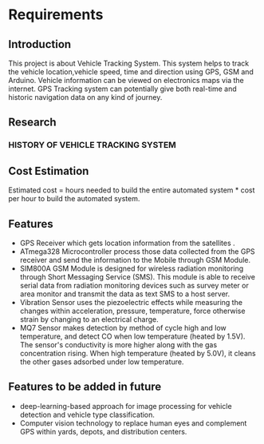 # Requirements

## Introduction
This project is about Vehicle Tracking System. This system helps to track the vehicle location,vehicle speed, time and direction using GPS, GSM and Arduino. Vehicle information can be viewed on electronics maps via the internet. GPS Tracking system can potentially give both real-time and historic navigation data on any kind of journey.

## Research

### HISTORY OF VEHICLE TRACKING SYSTEM


## Cost Estimation

Estimated cost = hours needed to build the entire automated system * cost per hour to build the automated system.

## Features

* GPS Receiver which gets location information from the satellites .
* ATmega328 Microcontroller process those data collected from the GPS receiver and send the information to the Mobile through GSM Module.
* SIM800A GSM Module is designed for wireless radiation monitoring through Short Messaging Service (SMS). This module is able to receive serial data from radiation monitoring devices such as survey meter or area monitor and transmit the data as text SMS to a host server.
* Vibration Sensor uses the piezoelectric effects while measuring the changes within acceleration, pressure, temperature, force otherwise strain by changing to an electrical charge.
* MQ7 Sensor makes detection by method of cycle high and low temperature, and detect CO when low temperature (heated by 1.5V). The sensor's conductivity is more higher along with the gas concentration rising. When high temperature (heated by 5.0V), it cleans the other gases adsorbed under low temperature.

## Features to be added in future

* deep-learning-based approach for image processing for vehicle detection and vehicle type classification.
* Computer vision technology to replace human eyes and complement GPS within yards, depots, and distribution centers.

